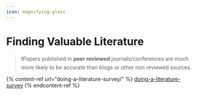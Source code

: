 ```yaml
---
icon: magnifying-glass
---
```


# Finding Valuable Literature

> ❗Papers published in **peer reviewed** journals/conferences are much more likely to be accurate than blogs or other non reviewed sources.

{% content-ref url="doing-a-literature-survey/" %}
[doing-a-literature-survey](doing-a-literature-survey/)
{% endcontent-ref %}



